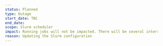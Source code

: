 ```yaml
---
status: Planned
type: Outage
start_date: TBC
end_date: 
scope: Slurm scheduler
impact: Running jobs will not be impacted. There will be several interruptions to the Slurm scheduler which means that users will not be able to submit new jobs and new jobs will not start. If users are impacted, you should wait a few minutes and then try to resubmit the job again.   
reason: Updating the Slurm configuration
---
```

